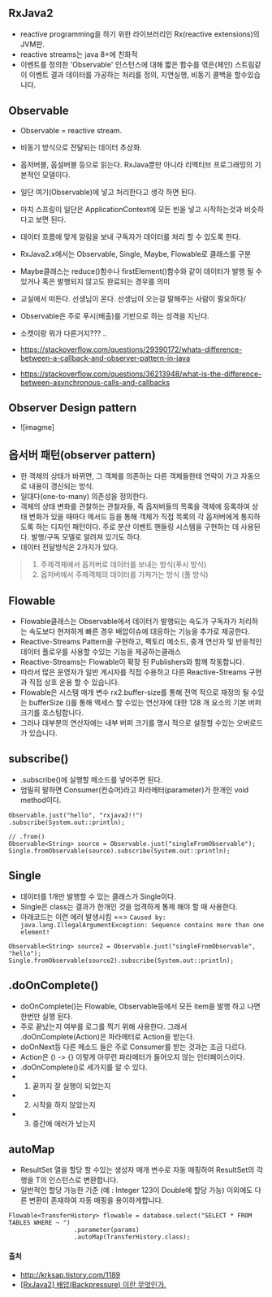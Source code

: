 ## RxJava2
- reactive programming을 하기 위한 라이브러리인 Rx(reactive extensions)의 JVM판.
- reactive streams는 java 8+에 친화적
- 이벤트를 정의한 'Observable' 인스턴스에 대해 짧은 함수를 엮은(체인) 스트림같이 이벤트 결과 데이터를 가공하는 처리를 정의, 지연실행, 비동기 콜백을 할수있습니다.

## Observable
- Observable = reactive stream.
- 비동기 방식으로 전달되는 데이터 추상화.
- 옵저버블, 옵설버블 등으로 읽는다. RxJava뿐만 아니라 리액티브 프로그래밍의 기본적인 모델이다. 
- 일단 여기(Observable)에 넣고 처리한다고 생각 하면 된다. 
- 마치 스프링이 일단은 ApplicationContext에 모든 빈을 넣고 시작하는것과 비슷하다고 보면 된다.
- 데이터 흐름에 맞게 알림을 보내 구독자가 데이터를 처리 할 수 있도록 한다.
- RxJava2.x에서는 Observable, Single, Maybe, Flowable로 클래스를 구분
- Maybe클래스는 reduce()함수나 firstElement()함수와 같이 데이터가 발행 될 수 있거나 혹은 발행되지 않고도 완료되는 경우를 의미
- 교실에서 떠든다. 선생님이 온다. 선생님이 오는걸 말해주는 사람이 필요하다/
- Observable은 주로 푸시(배출)를 기반으로 하는 성격을 지닌다.


- 소켓이랑 뭐가 다른거지??? ..
- https://stackoverflow.com/questions/29390172/whats-difference-between-a-callback-and-observer-pattern-in-java
- https://stackoverflow.com/questions/36213948/what-is-the-difference-between-asynchronous-calls-and-callbacks

## Observer Design pattern   
- ![imagme]
  
## 옵서버 패턴(observer pattern)  
- 한 객체의 상태가 바뀌면, 그 객체를 의존하는 다른 객체들한테 연락이 가고 자동으로 내용이 갱신되는 방식.
- 일대다(one-to-many) 의존성을 정의한다. 
- 객체의 상태 변화를 관찰하는 관찰자들, 즉 옵저버들의 목록을 객체에 등록하여 상태 변화가 있을 때마다 메서드 등을 통해 객체가 직접 목록의 각 옵저버에게 통지하도록 하는 디자인 패턴이다. 주로 분산 이벤트 핸들링 시스템을 구현하는 데 사용된다. 발행/구독 모델로 알려져 있기도 하다.
- 데이터 전달방식은 2가지가 있다.    
  
>  1. 주제객체에서 옵저버로 데이터를 보내는 방식(푸시 방식)  
>  2. 옵저버에서 주제객체의 데이터를 가져가는 방식 (풀 방식)

## Flowable
- Flowable클래스는 Observable에서 데이터가 발행되는 속도가 구독자가 처리하는 속도보다 현저하게 빠른 경우 배압이슈에 대응하는 기능을 추가로 제공한다.
- Reactive-Streams Pattern을 구현하고, 팩토리 메소드, 중개 연산자 및 반응적인 데이터 플로우를 사용할 수있는 기능을 제공하는클래스
- Reactive-Streams는 Flowable이 확장 된 Publishers와 함께 작동합니다. 
- 따라서 많은 운영자가 일반 게시자를 직접 수용하고 다른 Reactive-Streams 구현과 직접 상호 운용 할 수 있습니다.
- Flowable은 시스템 매개 변수 rx2.buffer-size를 통해 전역 적으로 재정의 될 수있는 bufferSize ()를 통해 액세스 할 수있는 연산자에 대한 128 개 요소의 기본 버퍼 크기를 호스팅합니다. 
- 그러나 대부분의 연산자에는 내부 버퍼 크기를 명시 적으로 설정할 수있는 오버로드가 있습니다.


## subscribe()
- .subscribe()에 실행할 메소드를 넣어주면 된다. 
- 엄밀히 말하면 Consumer(컨슈머)라고 파라메터(parameter)가 한개인 void method이다.  
  
```
Observable.just("hello", "rxjava2!!")
.subscribe(System.out::println);

// .from()
Observable<String> source = Observable.just("singleFromObservable");
Single.fromObservable(source).subscribe(System.out::println);

```
  
## Single  
- 데이터를 1개만 발행할 수 있는 클래스가 Single이다.
- Single은 class는 결과가 한개인 것을 엄격하게 통제 해야 할 때 사용한다.
- 아래코드는 이런 에러 발생시킴 ==> `Caused by: java.lang.IllegalArgumentException: Sequence contains more than one element!`
  
```  
Observable<String> source2 = Observable.just("singleFromObservable", "hello");
Single.fromObservable(source2).subscribe(System.out::println);  

```

## .doOnComplete()
- doOnComplete()는 Flowable, Observable등에서 모든 item을 발행 하고 나면 한번만 실행 된다.
- 주로 끝났는지 여부를 로그를 찍기 위해 사용한다. 그래서 .doOnComplete(Action)은 파라메터로 Action을 받는다.
- doOnNext등 다른 메소드 들은 주로 Consumer를 받는 것과는 조금 다르다.
- Action은 () -> {} 이렇게 아무런 파라메터가 들어오지 않는 인터페이스이다.
-  .doOnComplete()로 세가지를 알 수 있다.
- 1. 끝까지 잘 실행이 되었는지 
- 2. 시작을 하지 않았는지 
- 3. 중간에 에러가 났는지

## autoMap
- ResultSet 열을 할당 할 수있는 생성자 매개 변수로 자동 매핑하여 ResultSet의 각 행을 T의 인스턴스로 변환합니다. 
- 일반적인 할당 가능한 기준 (예 : Integer 123이 Double에 할당 가능) 이외에도 다른 변환이 존재하여 자동 매핑을 용이하게합니다.

```
Flowable<TransferHistory> flowable = database.select("SELECT * FROM TABLES WHERE ~ ")
                  .parameter(params)
                  .autoMap(TransferHistory.class);
```



#### 출처
- http://krksap.tistory.com/1189
- [[RxJava2] 배압(Backpressure) 이란 무엇인가.](http://javaexpert.tistory.com/809)
